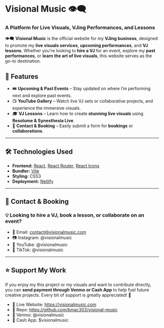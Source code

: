 # Visional Music 👁️‍🗨️  

### A Platform for Live Visuals, VJing Performances, and Lessons  

👁️‍🗨️ **Visional Music** is the official website for my **VJing business**, designed to promote my **live visuals services**, **upcoming performances**, and **VJ lessons**. Whether you're looking to **hire a VJ** for an event, explore my **past performances**, or **learn the art of live visuals**, this website serves as the go-to destination.

## 🌟 Features  
- 🎟️ **Upcoming & Past Events** – Stay updated on where I’m performing next and explore past events.  
- 📺 **YouTube Gallery** – Watch live VJ sets or collaborative projects, and experience the immersive visuals.  
- 🎓 **VJ Lessons** – Learn how to create **stunning live visuals** using **Resolume & Synesthesia Live**.  
- 🔗 **Contact & Booking** – Easily submit a form for **bookings** or **collaborations**.

---

## 🛠️ Technologies Used  
- **Frontend:** [React](https://reactjs.org/), [React Router](https://reactrouter.com/), [React Icons](https://react-icons.github.io/react-icons/)  
- **Bundler:** [Vite](https://vitejs.dev/)  
- **Styling:** CSS3  
- **Deployment:** [Netlify](https://www.netlify.com/)  

---

## 📩 Contact & Booking

### 💡 Looking to hire a VJ, book a lesson, or collaborate on an event?
- 📧 Email: contact@visionalmusic.com
- 📷 Instagram: @visionalmusic
- 🎥 YouTube: @visionalmusic
- 🎵 TikTok: @visionalmusic

---

## ⭐ Support My Work
If you enjoy my this project or my visuals and want to contribute directly, you can **send payment through Venmo or Cash App** to help fuel future creative projects. Every bit of support is greatly appreciated! 🙌
- 🔗 Live Website: https://visionalmusic.com
- 📌 Repo: https://github.com/kmac303/visional-music
- 💸 Venmo: @visionalmusic
- 💸 Cash App: $visionalmusic